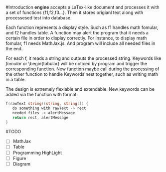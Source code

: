 #Introduction
**engine** accepts a LaTex-like document and processes it with a set of functions \{f1,f2,f3...\}. Then it stores origianl text along with processesed test into database.

Each function represents a display style. Such as f1 handles math fomular, and f2 handles table. A function may alert the program that it needs a certain file in order to display correctly. For instance, to display math fomular, f1 needs MathJax.js. And program will include all needed files in the end.

For each f, it reads a string and outputs the processed string. Keywords like $fomular$ or \\begin\{tabular\} will be noticed by program and trigger the corresponding function. New function maybe call during the processing of the other function to handle Keywords nest together, such as writing math in a table. 

The design is extremely flexiable and extendable. New keywords can be added via the function with format:

```go
f(rawText string)(string, string[]) {
   do something with rawText -> rect
   needed files -> alertMessage
   return rect, alertMessage
}
```

#TODO
- [ ] MathJax
- [ ] Table
- [ ] Programming HighLight
- [ ] Figure
- [ ] Diagram
